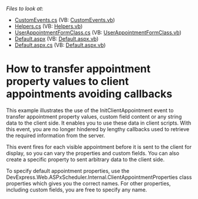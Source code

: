 <!-- default file list -->
*Files to look at*:

* [CustomEvents.cs](./CS/WebSite/App_Code/CustomEvents.cs) (VB: [CustomEvents.vb](./VB/WebSite/App_Code/CustomEvents.vb))
* [Helpers.cs](./CS/WebSite/App_Code/Helpers.cs) (VB: [Helpers.vb](./VB/WebSite/App_Code/Helpers.vb))
* [UserAppointmentFormClass.cs](./CS/WebSite/App_Code/UserAppointmentFormClass.cs) (VB: [UserAppointmentFormClass.vb](./VB/WebSite/App_Code/UserAppointmentFormClass.vb))
* [Default.aspx](./CS/WebSite/Default.aspx) (VB: [Default.aspx.vb](./VB/WebSite/Default.aspx.vb))
* [Default.aspx.cs](./CS/WebSite/Default.aspx.cs) (VB: [Default.aspx.vb](./VB/WebSite/Default.aspx.vb))
<!-- default file list end -->
# How to transfer appointment property values to client appointments avoiding callbacks


<p>This example illustrates the use of the InitClientAppointment event to transfer appointment property values, custom field content or any string data to the client side. It enables you to use these data in client scripts. With this event, you are no longer hindered by lengthy callbacks used to retrieve the required information from the server.</p><p>This event fires for each visible appointment before it is sent to the client for display, so you can vary the properties and custom fields. You can also create a specific property to sent arbitrary data to the client side.</p><p>To specify default appointment properties, use the DevExpress.Web.ASPxScheduler.Internal.ClientAppointmentProperties class properties which gives you the correct names. For other properties, including custom fields, you are free to specify any name.</p>

<br/>


